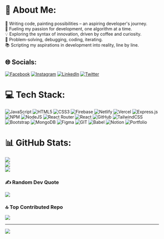 # 💫 About Me:
🌱 Writing code, painting possibilities – an aspiring developer's journey.<br>🚀 Fueling my passion for development, one algorithm at a time.<br>💡 Exploring the syntax of innovation, driven by coffee and curiosity.<br>🔧 Problem-solving, debugging, coding, iterating.<br>📚 Scripting my aspirations in development into reality, line by line.


## 🌐 Socials:
[![Facebook](https://img.shields.io/badge/Facebook-%231877F2.svg?logo=Facebook&logoColor=white)](https://facebook.com/tasnimulhasanfahim007) [![Instagram](https://img.shields.io/badge/Instagram-%23E4405F.svg?logo=Instagram&logoColor=white)](https://instagram.com/taslimulfahim) [![LinkedIn](https://img.shields.io/badge/LinkedIn-%230077B5.svg?logo=linkedin&logoColor=white)](https://linkedin.com/in/taslimul-fahim) [![Twitter](https://img.shields.io/badge/Twitter-%231DA1F2.svg?logo=Twitter&logoColor=white)](https://twitter.com/taslimulfahim1) 

# 💻 Tech Stack:
![JavaScript](https://img.shields.io/badge/javascript-%23323330.svg?style=for-the-badge&logo=javascript&logoColor=%23F7DF1E) ![HTML5](https://img.shields.io/badge/html5-%23E34F26.svg?style=for-the-badge&logo=html5&logoColor=white) ![CSS3](https://img.shields.io/badge/css3-%231572B6.svg?style=for-the-badge&logo=css3&logoColor=white) ![Firebase](https://img.shields.io/badge/firebase-%23039BE5.svg?style=for-the-badge&logo=firebase) ![Netlify](https://img.shields.io/badge/netlify-%23000000.svg?style=for-the-badge&logo=netlify&logoColor=#00C7B7) ![Vercel](https://img.shields.io/badge/vercel-%23000000.svg?style=for-the-badge&logo=vercel&logoColor=white) ![Express.js](https://img.shields.io/badge/express.js-%23404d59.svg?style=for-the-badge&logo=express&logoColor=%2361DAFB) ![NPM](https://img.shields.io/badge/NPM-%23000000.svg?style=for-the-badge&logo=npm&logoColor=white) ![NodeJS](https://img.shields.io/badge/node.js-6DA55F?style=for-the-badge&logo=node.js&logoColor=white) ![React Router](https://img.shields.io/badge/React_Router-CA4245?style=for-the-badge&logo=react-router&logoColor=white) ![React](https://img.shields.io/badge/react-%2320232a.svg?style=for-the-badge&logo=react&logoColor=%2361DAFB) ![GitHub](https://img.shields.io/badge/GitHub-%23121011.svg?style=for-the-badge&logo=github&logoColor=white) ![TailwindCSS](https://img.shields.io/badge/tailwindcss-%2338B2AC.svg?style=for-the-badge&logo=tailwind-css&logoColor=white) ![Bootstrap](https://img.shields.io/badge/bootstrap-%23563D7C.svg?style=for-the-badge&logo=bootstrap&logoColor=white) ![MongoDB](https://img.shields.io/badge/MongoDB-%234ea94b.svg?style=for-the-badge&logo=mongodb&logoColor=white) 	![Figma](https://img.shields.io/badge/figma-%23F24E1E.svg?style=for-the-badge&logo=figma&logoColor=white) ![GIT](https://img.shields.io/badge/Git-fc6d26?style=for-the-badge&logo=git&logoColor=white) ![Babel](https://img.shields.io/badge/Babel-F9DC3e?style=for-the-badge&logo=babel&logoColor=black) ![Notion](https://img.shields.io/badge/Notion-%23000000.svg?style=for-the-badge&logo=notion&logoColor=white) ![Portfolio](https://img.shields.io/badge/Portfolio-%23000000.svg?style=for-the-badge&logo=firefox&logoColor=#FF7139)
# 📊 GitHub Stats:
![](https://github-readme-stats.vercel.app/api?username=taslimulfahim&theme=radical&hide_border=true&include_all_commits=true&count_private=true)<br/>
![](https://github-readme-streak-stats.herokuapp.com/?user=taslimulfahim&theme=radical&hide_border=true)<br/>
![](https://github-readme-stats.vercel.app/api/top-langs/?username=taslimulfahim&theme=radical&hide_border=true&include_all_commits=true&count_private=true&layout=compact)

### ✍️ Random Dev Quote
![](https://quotes-github-readme.vercel.app/api?type=horizontal&theme=radical)

### 🔝 Top Contributed Repo
![](https://github-contributor-stats.vercel.app/api?username=taslimulfahim&limit=5&theme=flat&combine_all_yearly_contributions=true)

---
[![](https://visitcount.itsvg.in/api?id=taslimulfahim&icon=0&color=1)](https://visitcount.itsvg.in)

<!-- Proudly created with GPRM ( https://gprm.itsvg.in ) -->
